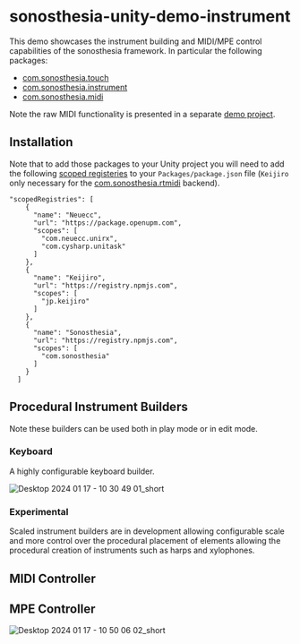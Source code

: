 # sonosthesia-unity-demo-instrument

This demo showcases the instrument building and MIDI/MPE control capabilities of the sonosthesia framework. In particular the following packages:

- [com.sonosthesia.touch](https://github.com/jbat100/sonosthesia-unity-packages/tree/main/packages/com.sonosthesia.touch)
- [com.sonosthesia.instrument](https://github.com/jbat100/sonosthesia-unity-packages/tree/main/packages/com.sonosthesia.instrument)
- [com.sonosthesia.midi](https://github.com/jbat100/sonosthesia-unity-packages/tree/main/packages/com.sonosthesia.midi)

Note the raw MIDI functionality is presented in a separate [demo project](https://github.com/jbat100/sonosthesia-unity-demo-midi).


## Installation

Note that to add those packages to your Unity project you will need to add the following [scoped registeries](https://docs.unity3d.com/Manual/upm-scoped.html) to your `Packages/package.json` file (`Keijiro` only necessary for the [com.sonosthesia.rtmidi](https://github.com/jbat100/sonosthesia-unity-packages/tree/main/packages/com.sonosthesia.rtmidi) backend). 


```
"scopedRegistries": [
    {
      "name": "Neuecc",
      "url": "https://package.openupm.com",
      "scopes": [
        "com.neuecc.unirx",
        "com.cysharp.unitask"
      ]
    },
    {
      "name": "Keijiro",
      "url": "https://registry.npmjs.com",
      "scopes": [
        "jp.keijiro"
      ]
    },
    {
      "name": "Sonosthesia",
      "url": "https://registry.npmjs.com",
      "scopes": [
        "com.sonosthesia"
      ]
    }
  ]
```

## Procedural Instrument Builders

Note these builders can be used both in play mode or in edit mode.

### Keyboard

A highly configurable keyboard builder. 

![Desktop 2024 01 17 - 10 30 49 01_short](https://github.com/jbat100/sonosthesia-unity-demo-instrument/assets/1318918/2a9622b9-c820-4f28-991e-22df35698778)

### Experimental

Scaled instrument builders are in development allowing configurable scale and more control over the procedural placement of elements allowing the procedural creation of instruments such as harps and xylophones.

## MIDI Controller



## MPE Controller

![Desktop 2024 01 17 - 10 50 06 02_short](https://github.com/jbat100/sonosthesia-unity-demo-instrument/assets/1318918/b21e625a-6ba0-4535-a195-c89b7fe42217)
